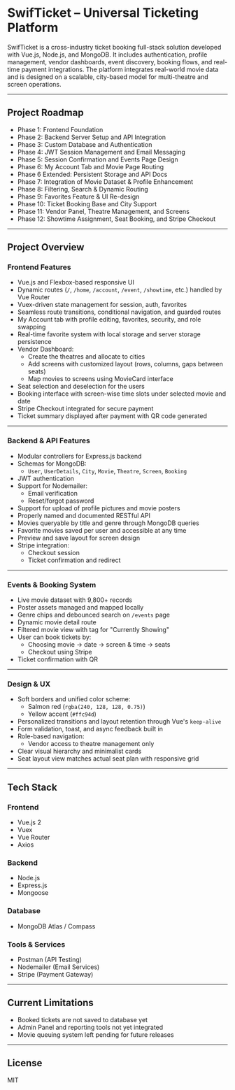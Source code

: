 # SwifTicket – Universal Ticketing Platform

SwifTicket is a cross-industry ticket booking full-stack solution developed with Vue.js, Node.js, and MongoDB. It includes authentication, profile management, vendor dashboards, event discovery, booking flows, and real-time payment integrations. The platform integrates real-world movie data and is designed on a scalable, city-based model for multi-theatre and screen operations.

---

## Project Roadmap

- Phase 1: Frontend Foundation
- Phase 2: Backend Server Setup and API Integration
- Phase 3: Custom Database and Authentication
- Phase 4: JWT Session Management and Email Messaging
- Phase 5: Session Confirmation and Events Page Design
- Phase 6: My Account Tab and Movie Page Routing
- Phase 6 Extended: Persistent Storage and API Docs
- Phase 7: Integration of Movie Dataset & Profile Enhancement
- Phase 8: Filtering, Search & Dynamic Routing
- Phase 9: Favorites Feature & UI Re-design
- Phase 10: Ticket Booking Base and City Support
- Phase 11: Vendor Panel, Theatre Management, and Screens
- Phase 12: Showtime Assignment, Seat Booking, and Stripe Checkout

---

## Project Overview

### Frontend Features

- Vue.js and Flexbox-based responsive UI
- Dynamic routes (`/`, `/home`, `/account`, `/event`, `/showtime`, etc.) handled by Vue Router
- Vuex-driven state management for session, auth, favorites
- Seamless route transitions, conditional navigation, and guarded routes
- My Account tab with profile editing, favorites, security, and role swapping
- Real-time favorite system with local storage and server storage persistence
- Vendor Dashboard:
  - Create the theatres and allocate to cities
  - Add screens with customized layout (rows, columns, gaps between seats)
  - Map movies to screens using MovieCard interface
- Seat selection and deselection for the users
- Booking interface with screen-wise time slots under selected movie and date
- Stripe Checkout integrated for secure payment
- Ticket summary displayed after payment with QR code generated

---

### Backend & API Features

- Modular controllers for Express.js backend
- Schemas for MongoDB:
  - `User`, `UserDetails`, `City`, `Movie`, `Theatre`, `Screen`, `Booking`
- JWT authentication
- Support for Nodemailer:
  - Email verification
  - Reset/forgot password
- Support for upload of profile pictures and movie posters
- Properly named and documented RESTful API
- Movies queryable by title and genre through MongoDB queries
- Favorite movies saved per user and accessible at any time
- Preview and save layout for screen design
- Stripe integration:
  - Checkout session
  - Ticket confirmation and redirect

---

### Events & Booking System

- Live movie dataset with 9,800+ records
- Poster assets managed and mapped locally
- Genre chips and debounced search on `/events` page
- Dynamic movie detail route
- Filtered movie view with tag for "Currently Showing"
- User can book tickets by:
  - Choosing movie → date → screen & time → seats
  - Checkout using Stripe
- Ticket confirmation with QR

---

### Design & UX

- Soft borders and unified color scheme:
  - Salmon red (`rgba(240, 128, 128, 0.75)`)
  - Yellow accent (`#ffc94d`)
- Personalized transitions and layout retention through Vue's `keep-alive`
- Form validation, toast, and async feedback built in
- Role-based navigation:
  - Vendor access to theatre management only
- Clear visual hierarchy and minimalist cards
- Seat layout view matches actual seat plan with responsive grid

---

## Tech Stack

### Frontend
- Vue.js 2
- Vuex
- Vue Router
- Axios

### Backend
- Node.js
- Express.js
- Mongoose

### Database
- MongoDB Atlas / Compass

### Tools & Services
- Postman (API Testing)
- Nodemailer (Email Services)
- Stripe (Payment Gateway)

---

## Current Limitations

- Booked tickets are not saved to database yet
- Admin Panel and reporting tools not yet integrated
- Movie queuing system left pending for future releases

---

## License

MIT
